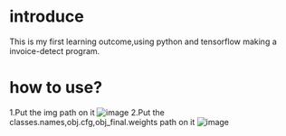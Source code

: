 # introduce
This is my first learning outcome,using python and tensorflow making a invoice-detect program.
# how to use?
1.Put the img path on it
![image](https://user-images.githubusercontent.com/80931202/134766911-cee22c75-78d7-4886-a903-bbb7bcf1c358.png)
2.Put the classes.names,obj.cfg,obj_final.weights path on it
![image](https://user-images.githubusercontent.com/80931202/134766981-b5668e9b-8f8e-488b-bb53-880c2e71b37e.png)

